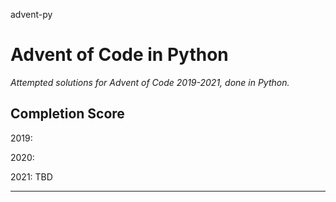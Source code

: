 advent-py
# Advent of Code in Python
*Attempted solutions for Advent of Code 2019-2021, done in Python.*

## Completion Score
2019: 

2020: 

2021: TBD

--------------
